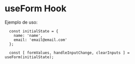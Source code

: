 # useForm Hook

Ejemplo de uso:
```
  const initialState = {
    name: 'name',
    email: 'email@email.com'
  };

  const [ formValues, handleInputChange, clearInputs ] = useForm(initialState);
```

